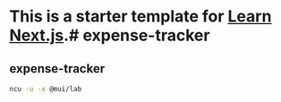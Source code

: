 # This is a starter template for [Learn Next.js](https://nextjs.org/learn).# expense-tracker

## expense-tracker

```bash
ncu -u -x @mui/lab
```

